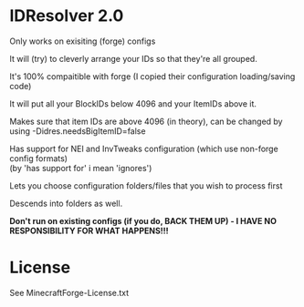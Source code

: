 <html>
<body>

<h1>IDResolver 2.0</h1>

Only works on exisiting (forge) configs

It will (try) to cleverly arrange your IDs so that they're all grouped.

It's 100% compaitible with forge (I copied their configuration loading/saving code)

It will put all your BlockIDs below 4096 and your ItemIDs above it.

Makes sure that item IDs are above 4096 (in theory), can be changed by using -Didres.needsBigItemID=false

Has support for NEI and InvTweaks configuration (which use non-forge config formats)<br />
(by 'has support for' i mean 'ignores')

Lets you choose configuration folders/files that you wish to process first

Descends into folders as well.

<b>Don't run on existing configs (if you do, BACK THEM UP) - I HAVE NO RESPONSIBILITY FOR WHAT HAPPENS!!!</b>

<h1>License</h1>
See MinecraftForge-License.txt
</body>
</html>
